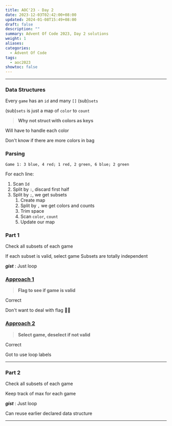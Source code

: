 ```yaml
---
title: AOC'23 - Day 2
date: 2023-12-03T02:42:00+08:00
updated: 2024-01-08T15:49+08:00
draft: false
description: ""
summary: Advent Of Code 2023, Day 2 solutions
weight: 1
aliases: 
categories:
  - Advent Of Code
tags:
  - aoc2023
showtoc: false
---
```

---
### Data Structures

Every `game` has an `id` and many `[]` (sub)`sets`


(sub)`sets` is just a map of `color` to `count`

> **Why not struct with colors as keys**

Will have to handle each color

Don't know if there are more colors in bag

### Parsing

```
Game 1: 3 blue, 4 red; 1 red, 2 green, 6 blue; 2 green
```

For each line:
1. Scan `Id`
2. Split by `:`, discard first half
3. Split by `;`, we get subsets
	1. Create map
	2. Split by `,` we get colors and counts
	3. Trim space
	4. Scan `color`, `count`
	5. Update our map


### Part 1

Check all subsets of each game

If each subset is valid, select game
Subsets are totally independent


***gist*** : Just loop

### <ins>Approach 1</ins>

> **Flag to see if game is valid**

Correct

Don't want to deal with flag 💆‍♂️

### <ins>Approach 2</ins>

> **Select game, deselect if not valid**

Correct

Got to use loop labels


---

### Part 2

Check all subsets of each game

Keep track of max for each game


***gist*** : Just loop

Can reuse earlier declared data structure


---

